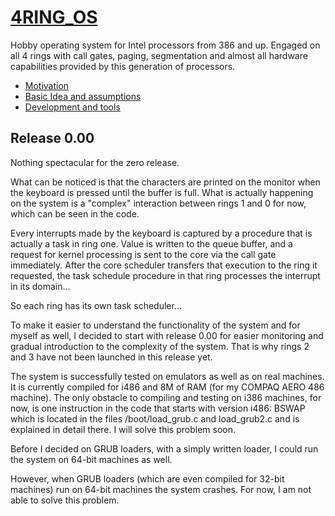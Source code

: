 # [4RING_OS](https://www.isoux.org/blog/index.php?article2/4ring_os)

Hobby operating system for Intel processors from 386 and up. Engaged on all 4 rings with call gates, paging, segmentation and almost all hardware capabilities provided by this generation of processors.

- [Motivation](https://www.isoux.org/blog/index.php?article3/motivation)
- [Basic Idea and assumptions](https://www.isoux.org/blog/index.php?article4/basic-idea-and-assumptions)
- [Development and tools](https://www.isoux.org/blog/index.php?article5/development-and-tools)

## Release 0.00

Nothing spectacular for the zero release.

What can be noticed is that the characters are printed on the monitor when the keyboard is pressed until the buffer is full. What is actually happening on the system is a "complex" intеraction between rings 1 and 0 for now, which can be seen in the code.

Every interrupts made by the keyboard is captured by a procedure that is actually a task in ring one. Value is written to the queue buffer, and a request for kernel processing is sent to the core via the call gate immediately. After the core scheduler transfers that execution to the ring it requested, the task schedule procedure in that ring processes the interrupt in its domain...

So each ring has its own task scheduler...

To make it easier to understand the functionality of the system and for myself as well, I decided to start with release 0.00 for easier monitoring and gradual introduction to the complexity of the system. That is why rings 2 and 3 have not been launched in this release yet.

The system is successfully tested on emulators as well as on real machines. It is currently compiled for i486 and 8M of RAM (for my COMPAQ AERO 486 machine). The only obstacle to compiling and testing on i386 machines, for now, is one instruction in the code that starts with version i486: BSWAP which is located in the files /boot/load_grub.c and load_grub2.c and is explained in detail there. I will solve this problem soon.

Before I decided on GRUB loaders, with a simply written loader, I could run the system on 64-bit machines as well.

However, when GRUB loaders (which are even compiled for 32-bit machines) run on 64-bit machines the system crashes. For now, I am not able to solve this problem.

